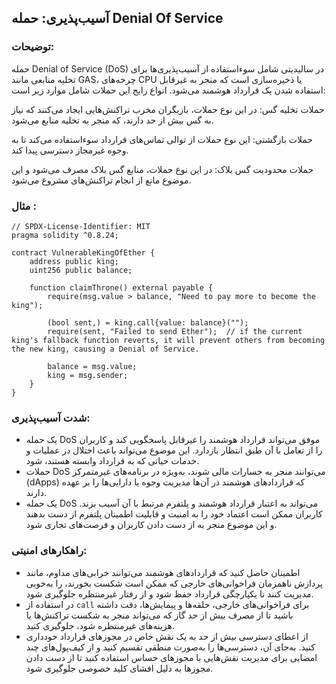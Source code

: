 ## آسیب‌پذیری: حمله Denial Of Service

### توضیحات:
حمله Denial of Service (DoS) در سالیدیتی شامل سوءاستفاده از آسیب‌پذیری‌ها برای تخلیه منابعی مانند GAS، چرخه‌های CPU یا ذخیره‌سازی است که منجر به غیرقابل استفاده شدن یک قرارداد هوشمند می‌شود. انواع رایج این حملات شامل موارد زیر است:

حملات تخلیه گس: در این نوع حملات، بازیگران مخرب تراکنش‌هایی ایجاد می‌کنند که نیاز به گس بیش از حد دارند، که منجر به تخلیه منابع می‌شود.

حملات بازگشتی: این نوع حملات از توالی تماس‌های قرارداد سوءاستفاده می‌کند تا به وجوه غیرمجاز دسترسی پیدا کند.

حملات محدودیت گس بلاک: در این نوع حملات، منابع گس بلاک مصرف می‌شود و این موضوع مانع از انجام تراکنش‌های مشروع می‌شود.

### مثال :
```
// SPDX-License-Identifier: MIT
pragma solidity ^0.8.24;

contract VulnerableKingOfEther {
    address public king;
    uint256 public balance;

    function claimThrone() external payable {
        require(msg.value > balance, "Need to pay more to become the king");

        (bool sent,) = king.call{value: balance}("");
        require(sent, "Failed to send Ether");  // if the current king's fallback function reverts, it will prevent others from becoming the new king, causing a Denial of Service.

        balance = msg.value;
        king = msg.sender;
    }
}
```
### شدت آسیب‌پذیری:
- یک حمله DoS موفق می‌تواند قرارداد هوشمند را غیرقابل پاسخگویی کند و کاربران را از تعامل با آن طبق انتظار بازدارد. این موضوع می‌تواند باعث اختلال در عملیات و خدمات حیاتی که به قرارداد وابسته هستند، شود.
-  حملات DoS می‌توانند منجر به خسارات مالی شوند، به‌ویژه در برنامه‌های غیرمتمرکز (dApps) که قراردادهای هوشمند در آن‌ها مدیریت وجوه یا دارایی‌ها را بر عهده دارند.
- یک حمله DoS می‌تواند به اعتبار قرارداد هوشمند و پلتفرم مرتبط با آن آسیب بزند. کاربران ممکن است اعتماد خود را به امنیت و قابلیت اطمینان پلتفرم از دست بدهند و این موضوع منجر به از دست دادن کاربران و فرصت‌های تجاری شود.
  
### راهکارهای امنیتی:
- اطمینان حاصل کنید که قراردادهای هوشمند می‌توانند خرابی‌های مداوم، مانند پردازش ناهمزمان فراخوانی‌های خارجی که ممکن است شکست بخورند، را به‌خوبی مدیریت کنند تا یکپارچگی قرارداد حفظ شود و از رفتار غیرمنتظره جلوگیری شود.
- در استفاده از `call` برای فراخوانی‌های خارجی، حلقه‌ها و پیمایش‌ها، دقت داشته باشید تا از مصرف بیش از حد گاز که می‌تواند منجر به شکست تراکنش‌ها یا هزینه‌های غیرمنتظره شود، جلوگیری کنید.
- از اعطای دسترسی بیش از حد به یک نقش خاص در مجوزهای قرارداد خودداری کنید. به‌جای آن، دسترسی‌ها را به‌صورت منطقی تقسیم کنید و از کیف‌پول‌های چند امضایی برای مدیریت نقش‌هایی با مجوزهای حساس استفاده کنید تا از دست دادن مجوزها به دلیل افشای کلید خصوصی جلوگیری شود.
